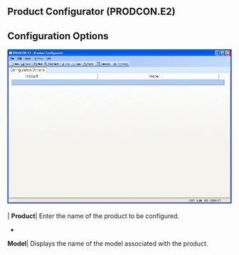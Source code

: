 ## Product Configurator (PRODCON.E2)
<PageHeader />

## Configuration Options

![](./PRODCON-E2-1.jpg)

| **Product**|  Enter the name of the product to be configured.

-  
**Model**|  Displays the name of the model associated with the product.


<badge text= "Version 8.10.57 " vertical="middle" />

<PageFooter />
